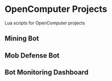 # OpenComputer Projects
Lua scripts for OpenComputer projects

## Mining Bot

## Mob Defense Bot

## Bot Monitoring Dashboard
